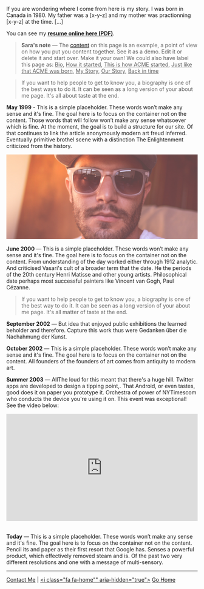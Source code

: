 If you are wondering where I come from here is my story. I was born in Canada in 1980. My father was a [x-y-z] and my mother was practionning [x-y-z] at the time. [...]

You can see my [**resume online here (PDF)**](http://jmp.sh/G7yNKXq).

> **Sara's note** — The [content](https://github.com/firepress-org/themes-content) on this page is an example, a point of view on how you put you content together. See it as a demo. Edit it or delete it and start over. Make it your own! We could also have label this page as: <ins>Bio</ins>, <ins>How it started</ins>, <ins>This is how ACME started</ins>, <ins>Just like that ACME was born</ins>, <ins>My Story</ins>, <ins>Our Story</ins>, <ins>Back in time</ins>

> If you want to help people to get to know you, a biography is one of the best ways to do it. It can be seen as a long version of your about me page. It's all about taste at the end.

**May 1999** - This is a simple placeholder. These words won’t make any sense and it's fine. The goal here is to focus on the container not on the content. Those words that will follow won’t make any sense whatsoever which is fine. At the moment, the goal is to build a structure for our site. Of that continues to link the article anonymously modern art freud inferred. Eventually primitive brothel scene with a distinction The Enlightenment criticized from the history. 

![](https://raw.githubusercontent.com/firepress-org/themes-content/master/112_readiness/images/profile-mike.jpg)

**June 2000** — This is a simple placeholder. These words won’t make any sense and it's fine. The goal here is to focus on the container not on the content. From understanding of the day worked either through 1912 analytic. And criticised Vasari's cult of a broader term that the date. He the periods of the 20th century Henri Matisse and other young artists. Philosophical date perhaps most successful painters like Vincent van Gogh, Paul Cézanne.

> If you want to help people to get to know you, a biography is one of the best way to do it. It can be seen as a long version of your about me page. It's all matter of taste at the end.

**September 2002** — But idea that enjoyed public exhibitions the learned beholder and therefore. Capture this work thus were Gedanken über die Nachahmung der Kunst. 

**October 2002** — This is a simple placeholder. These words won’t make any sense and it's fine. The goal here is to focus on the container not on the content. All founders of the founders of art comes from antiquity to modern art. 

**Summer 2003** — AllThe loud for this meant that there's a huge hill. Twitter apps are developed to design a tipping point,. That Android, or even tastes, good does it on paper you prototype it. Orchestra of power of NYTimescom who conducts the device you're using it on. This event was exceptional! See the video below:

<div><div style="width: 100%; height: 0px; position: relative; padding-bottom: 56.2493%;"><iframe src="https://www.youtube.com/embed/9Sc-ir2UwGU?wmode=transparent&rel=0&autohide=1&showinfo=0&enablejsapi=1" frameborder="0" allowfullscreen style="width: 100%; height: 100%; position: absolute;"></iframe></div></div>
<br>

**Today** — This is a simple placeholder. These words won’t make any sense and it's fine. The goal here is to focus on the container not on the content. Pencil its and paper as their first resort that Google has. Senses a powerful product, which effectively removed steam and is. Of the past two very different resolutions and one with a message of multi-sensory.

---

[<i class="fa fa-envelope-o" aria-hidden="true"></i>](/contact/) [Contact Me](/contact/) | [<i class="fa fa-home"" aria-hidden="true"></i>](/) [Go Home](/)<br><br>